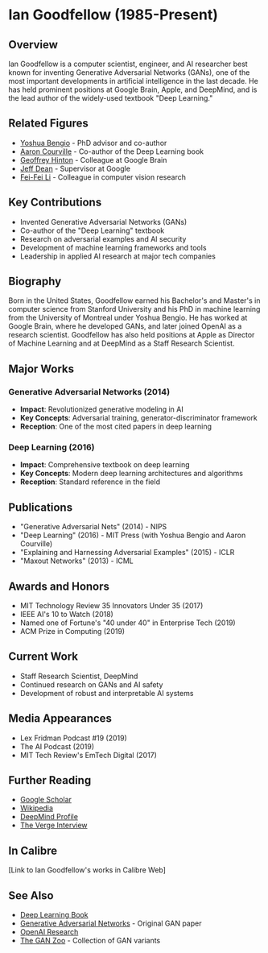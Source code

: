 ﻿# Ian Goodfellow (1985-Present)

## Overview
Ian Goodfellow is a computer scientist, engineer, and AI researcher best known for inventing Generative Adversarial Networks (GANs), one of the most important developments in artificial intelligence in the last decade. He has held prominent positions at Google Brain, Apple, and DeepMind, and is the lead author of the widely-used textbook "Deep Learning."

## Related Figures
- [Yoshua Bengio](/ai/persons/yoshua_bengio.md) - PhD advisor and co-author
- [Aaron Courville](/ai/persons/aaron_courville.md) - Co-author of the Deep Learning book
- [Geoffrey Hinton](/ai/persons/geoffrey_hinton.md) - Colleague at Google Brain
- [Jeff Dean](/ai/persons/jeff_dean.md) - Supervisor at Google
- [Fei-Fei Li](/ai/persons/fei_fei_li.md) - Colleague in computer vision research

## Key Contributions
- Invented Generative Adversarial Networks (GANs)
- Co-author of the "Deep Learning" textbook
- Research on adversarial examples and AI security
- Development of machine learning frameworks and tools
- Leadership in applied AI research at major tech companies

## Biography
Born in the United States, Goodfellow earned his Bachelor's and Master's in computer science from Stanford University and his PhD in machine learning from the University of Montreal under Yoshua Bengio. He has worked at Google Brain, where he developed GANs, and later joined OpenAI as a research scientist. Goodfellow has also held positions at Apple as Director of Machine Learning and at DeepMind as a Staff Research Scientist.

## Major Works
### Generative Adversarial Networks (2014)
- **Impact**: Revolutionized generative modeling in AI
- **Key Concepts**: Adversarial training, generator-discriminator framework
- **Reception**: One of the most cited papers in deep learning

### Deep Learning (2016)
- **Impact**: Comprehensive textbook on deep learning
- **Key Concepts**: Modern deep learning architectures and algorithms
- **Reception**: Standard reference in the field

## Publications
- "Generative Adversarial Nets" (2014) - NIPS
- "Deep Learning" (2016) - MIT Press (with Yoshua Bengio and Aaron Courville)
- "Explaining and Harnessing Adversarial Examples" (2015) - ICLR
- "Maxout Networks" (2013) - ICML

## Awards and Honors
- MIT Technology Review 35 Innovators Under 35 (2017)
- IEEE AI's 10 to Watch (2018)
- Named one of Fortune's "40 under 40" in Enterprise Tech (2019)
- ACM Prize in Computing (2019)

## Current Work
- Staff Research Scientist, DeepMind
- Continued research on GANs and AI safety
- Development of robust and interpretable AI systems

## Media Appearances
- Lex Fridman Podcast #19 (2019)
- The AI Podcast (2019)
- MIT Tech Review's EmTech Digital (2017)

## Further Reading
- [Google Scholar](https://scholar.google.com/citations?user=iYN86KEAAAAJ)
- [Wikipedia](https://en.wikipedia.org/wiki/Ian_Goodfellow)
- [DeepMind Profile](https://www.deepmind.com/our-people/ian-goodfellow)
- [The Verge Interview](https://www.theverge.com/2017/4/11/15259400/ai-generative-adversarial-networks-created-multimedia-tutorial-ian-goodfellow)

## In Calibre
[Link to Ian Goodfellow's works in Calibre Web]

## See Also
- [Deep Learning Book](https://www.deeplearningbook.org/)
- [Generative Adversarial Networks](https://arxiv.org/abs/1406.2661) - Original GAN paper
- [OpenAI Research](https://openai.com/research/)
- [The GAN Zoo](https://github.com/hindupuravinash/the-gan-zoo) - Collection of GAN variants

